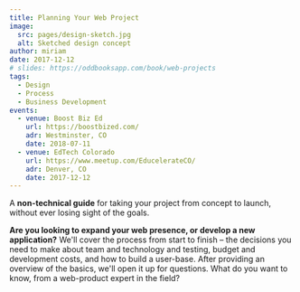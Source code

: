 ```yaml
---
title: Planning Your Web Project
image:
  src: pages/design-sketch.jpg
  alt: Sketched design concept
author: miriam
date: 2017-12-12
# slides: https://oddbooksapp.com/book/web-projects
tags:
  - Design
  - Process
  - Business Development
events:
  - venue: Boost Biz Ed
    url: https://boostbized.com/
    adr: Westminster, CO
    date: 2018-07-11
  - venue: EdTech Colorado
    url: https://www.meetup.com/EducelerateCO/
    adr: Denver, CO
    date: 2017-12-12
---
```


A **non-technical guide**
for taking your project from concept to launch,
without ever losing sight of the goals.

**Are you looking to expand your web presence,
or develop a new application?**
We'll cover the process from start to finish –
the decisions you need to make
about team and technology and testing,
budget and development costs,
and how to build a user-base.
After providing an overview of the basics,
we'll open it up for questions.
What do you want to know,
from a web-product expert in the field?
